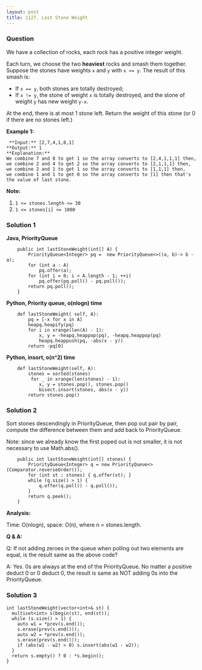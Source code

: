 ```yaml
---
layout: post
title: 1127. Last Stone Weight
---
```

### Question
We have a collection of rocks, each rock has a positive integer weight.

Each turn, we choose the two **heaviest**  rocks and smash them together.
Suppose the stones have weights `x` and `y` with `x <= y`.  The result of this
smash is:

  * If `x == y`, both stones are totally destroyed;
  * If `x != y`, the stone of weight `x` is totally destroyed, and the stone of weight `y` has new weight `y-x`.

At the end, there is at most 1 stone left.  Return the weight of this stone
(or 0 if there are no stones left.)



 **Example 1:**

    
    
     **Input:** [2,7,4,1,8,1]
    **Output:** 1
    **Explanation:**
    We combine 7 and 8 to get 1 so the array converts to [2,4,1,1,1] then,
    we combine 2 and 4 to get 2 so the array converts to [2,1,1,1] then,
    we combine 2 and 1 to get 1 so the array converts to [1,1,1] then,
    we combine 1 and 1 to get 0 so the array converts to [1] then that's the value of last stone.



 **Note:**

  1. `1 <= stones.length <= 30`
  2. `1 <= stones[i] <= 1000`

### Solution 1
 **Java, PriorityQueue**

    
    
        public int lastStoneWeight(int[] A) {
            PriorityQueue<Integer> pq =  new PriorityQueue<>((a, b)-> b - a);
            for (int a : A)
                pq.offer(a);
            for (int i = 0; i < A.length - 1; ++i)
                pq.offer(pq.poll() - pq.poll());
            return pq.poll();
        }
    

**Python, Priority queue, o(nlogn) time**

    
    
        def lastStoneWeight( self, A):
            pq = [-x for x in A]
            heapq.heapify(pq)
            for i in xrange(len(A) - 1):
                x, y = -heapq.heappop(pq), -heapq.heappop(pq)
                heapq.heappush(pq, -abs(x - y))
            return -pq[0]
    

**Python, insort, o(n^2) time**

    
    
        def lastStoneWeight(self, A):
            stones = sorted(stones)
             for _ in xrange(len(stones) - 1):
                x, y = stones.pop(), stones.pop()
                bisect.insort(stones, abs(x - y))
            return stones.pop()
    
    


### Solution 2
Sort stones descendingly in PriorityQueue, then pop out pair by pair, compute
the difference between them and add back to PriorityQueue.

Note: since we already know the first poped out is not smaller, it is not
necessary to use Math.abs().

    
    
        public int lastStoneWeight(int[] stones) {
            PriorityQueue<Integer> q = new PriorityQueue<>(Comparator.reverseOrder());
            for (int st : stones) { q.offer(st); }
            while (q.size() > 1) {
                q.offer(q.poll() - q.poll());
            }
            return q.peek();
        }
    

**Analysis:**

Time: O(nlogn), space: O(n), where n = stones.length.

 **Q & A:**

Q: If not adding zeroes in the queue when polling out two elements are equal,
is the result same as the above code?

A: Yes. 0s are always at the end of the PriorityQueue. No matter a positive
deduct 0 or 0 deduct 0, the result is same as NOT adding 0s into the
PriorityQueue.


### Solution 3
    
    
    int lastStoneWeight(vector<int>& st) {
      multiset<int> s(begin(st), end(st));
      while (s.size() > 1) {
        auto w1 = *prev(s.end());
        s.erase(prev(s.end()));
        auto w2 = *prev(s.end());
        s.erase(prev(s.end()));
        if (abs(w1 - w2) > 0) s.insert(abs(w1 - w2));
      }
      return s.empty() ? 0 : *s.begin();
    }
    



